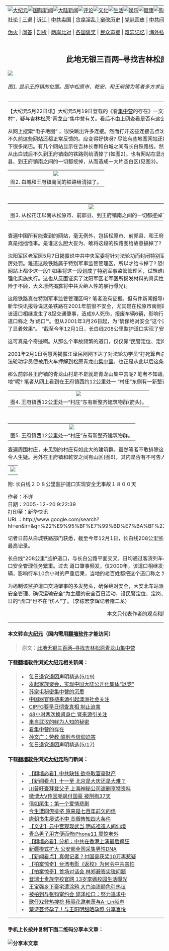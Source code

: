 <a name="1" id="1" target="_blank"></a><span id="1"></span>
<table border="0"><tr><td colspan="2" VALIGN=TOP><a href="https://github.com/asdfgt5/djy/blob/master/gb/nsc413.md#1"><img src="https://raw.githubusercontent.com/asdfgt5/1/master/t/djy/1.jpg" title="大纪元"></a><a href="https://github.com/asdfgt5/djy/blob/master/gb/n24hr.md#1"><img src="https://raw.githubusercontent.com/asdfgt5/1/master/t/djy/3.jpg" title="国际新闻"></a><a href="https://github.com/asdfgt5/djy/blob/master/gb/nsc413.md#1"><img src="https://raw.githubusercontent.com/asdfgt5/1/master/t/djy/4.jpg" title="大陆新闻"></a><a href="https://github.com/asdfgt5/djy/blob/master/gb/news392.md#1"><img src="https://raw.githubusercontent.com/asdfgt5/1/master/t/djy/5.jpg" title="评论"></a><a href="https://github.com/asdfgt5/djy/blob/master/gb/news2007.md#1"><img src="https://raw.githubusercontent.com/asdfgt5/1/master/t/djy/6.jpg" title="文化"></a><a href="https://github.com/asdfgt5/djy/blob/master/gb/news2008.md#1"><img src="https://raw.githubusercontent.com/asdfgt5/1/master/t/djy/7.jpg" title="生活"></a><a href="https://github.com/asdfgt5/djy/blob/master/gb/ncyule.md#1"><img src="https://raw.githubusercontent.com/asdfgt5/1/master/t/djy/8.jpg" title="娱乐"></a><a href="https://github.com/asdfgt5/djy/blob/master/gb/nsc1002.md#1"><img src="https://raw.githubusercontent.com/asdfgt5/1/master/t/djy/9.jpg" title="健康"><a href="https://www.youlucky.com"><img src="https://raw.githubusercontent.com/asdfgt5/1/master/t/djy/10.jpg" title="购物"></a><a href="https://www.supportepoch.org/donation?utm_medium=epochtimes&utm_source=referral&utm_campaign=donate_button_djyhomepage"><img src="https://raw.githubusercontent.com/asdfgt5/1/master/t/djy/12.jpg" title="捐款"></a></td></tr>
<tr><td colspan="2" VALIGN=TOP><a target="_blank" href="https://git.io/fjCRf">社论</a> | <a target="_blank" href="https://github.com/asdfgt5/djy/blob/master/gb/nf5657.md#1">三退</a> | <a target="_blank" href="https://github.com/asdfgt5/djy/blob/master/gb/nf6123.md#1">诉江</a> | <a target="_blank" href="https://github.com/asdfgt5/djy/blob/master/gb/nf1176117.md#1">中共卖国</a> | <a target="_blank" href="https://github.com/asdfgt5/djy/blob/master/gb/nf5773.md#1">贪腐淫乱 | <a target="_blank" href="https://github.com/asdfgt5/djy/blob/master/gb/nf1176115.md#1">窜改历史</a> | <a target="_blank" href="https://github.com/asdfgt5/djy/blob/master/gb/nf1176107.md#1">党魁画皮</a> | <a target="_blank" href="https://github.com/asdfgt5/djy/blob/master/gb/nf1320400.md#1">中共间谍</a> | <a target="_blank" href="https://github.com/asdfgt5/djy/blob/master/gb/nf1176114.md#1">破坏传统</a> | <a target="_blank" href="https://github.com/asdfgt5/djy/blob/master/gb/nf5287.md#1">恶贯满盈</a> | <a target="_blank" href="https://github.com/asdfgt5/djy/blob/master/gb/ncid278.md#1">人权</a> | <a target="_blank" href="https://github.com/asdfgt5/djy/blob/master/gb/nf1176111.md#1">迫害</a> | <a target="_blank" href="https://github.com/asdfgt5/djy/blob/master/gb/nf1235328.md#1">书籍</a> | <a target="_blank" href="https://github.com/asdfgt5/fq/blob/master/README.md?zsrh#1">翻墙</a></p><p><a target="_blank" href="https://github.com/asdfgt5/djy/blob/master/gb/nf5562.md#1">伪火</a> | <a target="_blank" href="https://github.com/asdfgt5/djy/blob/master/gb/nf4378.md#1">问答</a> | <a target="_blank" href="https://github.com/asdfgt5/djy/blob/master/gb/nf5792.md#1">剖析</a> | <a target="_blank" href="https://github.com/asdfgt5/djy/blob/master/gb/nf5735.md#1">两岸比对</a> | <a target="_blank" href="https://github.com/asdfgt5/djy/blob/master/gb/nf6119.md#1">各国褒奖</a> | <a target="_blank" href="https://github.com/asdfgt5/djy/blob/master/gb/nf6120.md#1">民众声援</a> | <a target="_blank" href="https://github.com/asdfgt5/djy/blob/master/gb/nf1188594.md#1">难忘记忆</a> | <a target="_blank" href="https://github.com/asdfgt5/djy/blob/master/gb/nf3180.md#1">海外弘传</a> | <a target="_blank" href="https://github.com/asdfgt5/djy/blob/master/gb/nf5410.md#1">万人上访</a> | <a target="_blank" href="https://github.com/asdfgt5/ntdtv/blob/master/gb/prog1530_1.md#1">和平抗议</a> | <a target="_blank" href="https://github.com/asdfgt5/djy/blob/master/gb/nf4386.md#1">支持</a> | <a target="_blank" href="https://github.com/asdfgt5/djy/blob/master/gb/nf4389.md#1">真相</a> | <a target="_blank" href="https://github.com/asdfgt5/djy/blob/master/gb/nf5790.md#1">圣缘</a> | <a target="_blank" href="https://github.com/asdfgt5/djy/blob/master/gb/nf4786.md#1">神韵</a></td></tr>
<tr><td VALIGN=TOP width="626"><h2 align=center>此地无银三百两&#8211;寻找吉林松原青龙山集中营</h2>
<img src="http://i.epochtimes.com/assets/uploads/2006/05/605211308571017-400x423.jpg" />
<h6>图1. 显示王府镇的位置。图中松原市、乾安、和王府镇为笔者多方求证后加上去的。
</h6>
<hr>
<p>【大纪元5月22日讯】大纪元5月19日登载的《看<a href="https://github.com/asdfgt5/djy/blob/master/gb/tag/%E9%9B%86%E4%B8%AD%E8%90%A5.md">集中营</a>的存在》一文提到“在吉林省松原前郭县王府镇有一个青龙山村”，疑与吉林松原“青龙山”集中营有关。看后不由上网查看是否有这么一个王府镇站。</p>
<p>从网上搜索“电子地图” ，很快跳出许多连接。然而打开这些连接击点沈阳或长春时大多网站都交白卷&#8211;返回一张空白。不久前这些网站还都正常反馈的。应变得好快呀? 尽管有些地图网站还能反馈，但显示的地图明显的作过修改。而且留下很多尾巴。有几个网站显示在吉林长春和白城之间有长白铁路线，然而松原市并没有显示(如图1)。如果放大地图时，从出白城后不久到王府镇南的铁路则给清掉了(如图2)。也有网站在显示放大地图时干脆将松花江以南从松原市、前郭县、到王府镇南之间的一切都挖掉，从而造成一大片空白区(见图3)。<br /><center></p>
<table cellpadding=3 cellspacing=3 border=0>
<tr>
<td align=center><a href=http://www.epochtimes.com/i6/605211303391017.jpg><img src=http://www.epochtimes.com/i6/605211303391017--ss.jpg></a></td>
</tr>
<tr>
<td align=center><span class=bn12> 图2. 白城和王府镇南间的铁路给清掉了。</span></td>
</tr>
</table>
<p></center><br /><center></p>
<table cellpadding=3 cellspacing=3 border=0>
<tr>
<td align=center><a href=http://www.epochtimes.com/i6/605211304101017.jpg><img src=http://www.epochtimes.com/i6/605211304101017--ss.jpg></a></td>
</tr>
<tr>
<td align=center><span class=bn12>图3. 从松花江以南从松原市、前郭县、到王府镇南之间的一切都挖掉了。</span></td>
</tr>
</table>
<p></center><br />查遍中国所有能查到的网站，毫无例外，包括松原市、前郭县、和王府镇之间的铁路线要么没标地名，要么没有铁路。真是拙拙怪事。是谁这么胆大妄为、敢将这段的铁路图给故意搞掉了?</p>
<p>沈阳军区老军医5月7日揭露说中共中央军委将针对法轮功而封闭特别军事监管管理区的相关资讯、并对泄密行为进行严厉处罚。难道这段铁路属于特别军事监管管理区，所以才给卡掉了? 恐怕这是唯一能解释得通的道理。要不然怎么所有网站上都少这一段? 如果将这一段划成了特别军事监管管理区，试想谁敢抗命不遵? 显然中共中央军委的指令已经得到强化实施执行。这也从反面证实了沈阳军区老军医所揭发材料的真实性(笔者借此机会谨向老军医拜谢! 感谢您置生命危险于不顾，大义凛然揭露将中共灭绝人性的暴行曝光)。</p>
<p>这段铁路真在特别军事监管管理区吗? 笔者没有证据。但有件新闻报导(见本文底附文)很令人深思。2005年12月20日新华快讯报导说这条铁路在2001年前很不安全，尤其是在松原市南侧的208公里道口处更是事故频繁。 “仅2000年，该道口相继发生了8起交通肇事，造成9人死伤，报废车辆6辆，影响行车10余小时的严重后果，当地的老百姓都把这个道口称之 为‘虎口’”。但从2001年3月26日起，为“确保绝对安全”这个道口 “设民警定位、定岗、定时全方位管理，收到了显着效果”。 “截至今年12月1日，长白线208公里监护道口实现了安全无事故1800天，创造了历史最高记录”。</p>
<p>这可真是个奇迹啊。从那么个事故频繁的道口，仅仅靠“民警定位、定岗、定时全方位管理” 就能收到如此显着效果?</p>
<p>2001年2月1日明慧网揭露江泽民刚刚下达了对法轮功学员“打死算自杀、不查身源、直接火化”的邪恶政策。而后许多法轮功学员便被用火车押解到松原青龙山<a href="https://github.com/asdfgt5/djy/blob/master/gb/tag/%E9%9B%86%E4%B8%AD%E8%90%A5.md">集中营</a>。也正是从此以后这条铁路才被要求要“确保绝对安全”的。</p>
<p>那么前郭县王府镇的青龙山村是不是就是青龙山集中营呢? 笔者不知道。但这个地区究竟有没有值的掩盖的“秘密军事基地”呢? 笔者从网上看到在王府镇西约12公里处一 “村庄”东侧有一新整齐建筑物群，约400米见方(图4-5)。<br /><center></p>
<table cellpadding=3 cellspacing=3 border=0>
<tr>
<td align=center><a href=http://www.epochtimes.com/i6/605211305091017.jpg><img src=http://www.epochtimes.com/i6/605211305091017--ss.jpg></a></td>
</tr>
<tr>
<td align=center><span class=bn12>图4. 王府镇西12公里处一“村庄”东有新整齐建筑物群(箭头)。</span></td>
</tr>
</table>
<p></center><br /><center></p>
<table cellpadding=3 cellspacing=3 border=0>
<tr>
<td align=center><img src=http://www.epochtimes.com/i6/605211306041017.jpg></td>
</tr>
<tr>
<td align=center><span class=bn12>图5. 王府镇西12公里处一“村庄”东有新整齐建筑物群。</span></td>
</tr>
</table>
<p></center></p>
<p>查遍周围村庄，未见别的村庄有如此大的建筑群。虽然笔者不敢排除这建筑群是村庄企业的可能性，但这个建筑群实在令人生疑。另外在王府镇和乾安之间有山区(图6)，其内是否有不可告人的秘密也值得探查。<br /><center></p>
<table cellpadding=3 cellspacing=3 border=0>
<tr>
<td align=center><a href=http://www.epochtimes.com/i6/605211307141017.jpg><img src=http://www.epochtimes.com/i6/605211307141017--ss.jpg></a></td>
</tr>
<tr>
<td align=center><span class=bn12></span></td>
</tr>
</table>
<p></center></p>
<p>附: 长白线２０８公里监护道口实现安全无事故１８００天</p>
<p>作者：不详<br />日期：2005-12-20 9:22:39<br />打印至：新华快讯<br />URL：http://www.google.com/search?hl=en&#038;lr=&#038;q=%22%E9%95%BF%E7%99%BD%E7%BA%BF%22+%E5%8E%86%E5%8F%B2&#038;btnG=Search</p>
<p>记者日前从白城铁路部门获悉，截至今年12月1日，长白线208公里监护道口实现了安全无事故1800天，创造了历史最高记录。</p>
<p>长白线“208公里”监护道口，与长白公路平面交叉，日均通过客货列车45列，大中型客车等各种机动车辆4500辆，道口安全管理任务繁重。过去 道口肇事频发，仅2000年，该道口相继发生了8起交通肇事，造成9人死伤，报废车辆6辆，影响行车10余小时的严重后果，当地的老百姓都把这个道口称之 为“虎口”。</p>
<p>为遏制该监护道口交通肇事的多发势头，确保绝对安全，大安北车站派出所自2001年3月26日起，开展了以“强化道口安全管理、确保运输安全”为主题的安全百日活动，设民警定位、定岗、定时全方位管理，收到了显着效果。如今，昔日的“虎口”也不在“伤人”了。（李栋宏李辉记者隋二龙）<font color=#ffffff>(http://www.dajiyuan.com)</font><br /><center><font class=GY13>本文只代表作者的观点和陈述</font></center></p>
<hr>

#### 本文转自<a href="http://www.epochtimes.com">大纪元</a>（国内需用<a href="https://git.io/JesJV">翻墙软件</a>才能访问）
> 原文：<a href="http://www.epochtimes.com/gb/6/5/22/n1325697.htm">此地无银三百两&#8211;寻找吉林松原青龙山集中营</a>
#### 下载<a href="https://git.io/JesJV">翻墙软件</a>浏览<a href="http://www.epochtimes.com">大纪元</a>相关新闻：
> <li><a href="http://www.epochtimes.com/gb/6/5/20/n1324412.htm">每日退党退团声明精选(5/19)</a></li>
> <li><a href="http://www.epochtimes.com/gb/6/5/19/n1324069.htm">发起家族聚会，实现中国大陆公开化集体“退党”</a></li>
> <li><a href="http://www.epochtimes.com/gb/6/5/19/n1323807.htm">苏家屯秘密集中营的沉思</a></li>
> <li><a href="http://www.epochtimes.com/gb/6/5/19/n1323754.htm">中国器官移植来源引起澳洲社会关注</a></li>
> <li><a href="http://www.epochtimes.com/gb/6/5/19/n1323516.htm">CIPFG要早日彻查真相 制止迫害</a></li>
> <li><a href="http://www.epochtimes.com/gb/6/5/19/n1323217.htm">48小时两次换肾身亡 肾来源引关注</a></li>
> <li><a href="http://www.epochtimes.com/gb/6/5/19/n1323082.htm">来自武汉的鲜为人知的秘密</a></li>
> <li><a href="http://www.epochtimes.com/gb/6/5/19/n1323073.htm">看集中营的存在</a></li>
> <li><a href="http://www.epochtimes.com/gb/6/5/18/n1322298.htm">孙文广：劳教 酷刑与信仰迫害</a></li>
> <li><a href="http://www.epochtimes.com/gb/6/5/18/n1322202.htm">每日退党退团声明精选(5/17)</a></li>

#### 下载<a href="https://git.io/JesJV">翻墙软件</a>浏览<a href="http://www.epochtimes.com">大纪元</a>热门新闻：
> <li><a href="http://www.epochtimes.com/gb/19/9/25/n11546931.htm">【翻墙必看】中共缺钱 欲夺取富豪财产</a></li>
> <li><a href="http://www.epochtimes.com/gb/19/9/26/n11548856.htm">【新闻看点】十一至 北京是大庆还是大难？</a></li>
> <li><a href="http://www.epochtimes.com/gb/19/9/26/n11549060.htm">川普吁查拜登父子 上海神秘公司速删亨特资料</a></li>
> <li><a href="http://www.epochtimes.com/gb/19/9/26/n11548966.htm">微博大V传因嘲讽付国豪 被刑拘37天</a></li>
> <li><a href="http://www.epochtimes.com/gb/12/4/16/n3566971.htm">信如尾生：第一个爱情悲剧</a></li>
> <li><a href="http://www.epochtimes.com/gb/15/9/3/n4519621.htm">今生遭同僚排挤 原来是七百年前欠的债</a></li>
> <li><a href="http://www.epochtimes.com/gb/19/9/20/n11534314.htm">唐朝书生屡试不中 高僧告知四大条件</a></li>
> <li><a href="http://www.epochtimes.com/gb/16/7/1/n8056353.htm">【文史】云中宫观现武当 明成祖造人间仙境</a></li>
> <li><a href="http://www.epochtimes.com/gb/19/9/25/n11546708.htm">青岛男子用方便面修iPhone11 震惊老外</a></li>
> <li><a href="http://www.epochtimes.com/gb/19/9/25/n11545125.htm">【翻墙必看】分析：中共在香港上演最后疯狂</a></li>
> <li><a href="http://www.epochtimes.com/gb/19/9/25/n11546501.htm">新疆模式扩大 公安部全国采集男性DNA</a></li>
> <li><a href="http://www.epochtimes.com/gb/19/9/23/n11541603.htm">【新闻看点】真假记者？付国豪获奖10万再惹疑</a></li>
> <li><a href="http://www.epochtimes.com/gb/19/9/24/n11542455.htm">【拍案惊奇】台湾电影《返校》为何令中共害怕</a></li>
> <li><a href="http://www.epochtimes.com/gb/19/9/27/n11549383.htm">【拍案惊奇】首场对话会 林郑避答尖锐问题</a></li>
> <li><a href="http://www.epochtimes.com/gb/19/9/24/n11544222.htm">登瑞士贵族学校官网 13岁李嫣校园生活曝光</a></li>
> <li><a href="http://www.epochtimes.com/gb/19/9/24/n11544375.htm">王宝强乡下豪宅遭涂鸦 大门油漆颜色引热议</a></li>
> <li><a href="http://www.epochtimes.com/gb/19/9/25/n11545153.htm">被拍到与张钧甯约会 邱泽松口：努力追求中</a></li>
> <li><a href="http://www.epochtimes.com/gb/19/9/25/n11545320.htm">歌仔戏登热搜榜 杨丽花邀老萧与A-Lin献声</a></li>
> <li><a href="http://www.epochtimes.com/gb/19/9/26/n11547898.htm">蔡诗芸怀孕了！与王阳明甜晒孕照 分享喜悦</a></li>
<hr>

#### 手机上长按并复制下面二维码分享本文章：<br><br><img src="http://www.hehaibao.com/qr/index.php?m=1&e=L&p=10&t=&d=https://github.com/asdfgt5/djy/blob/master/gb/6/5/22/n1325697.md%231" title="分享本文章"></td><td VALIGN=TOP><a href="https://github.com/asdfgt5/djy/blob/master/gb/16/1/21/n4622075.md?dfh#1" target="_blank"><img src="https://raw.githubusercontent.com/asdfgt5/djy/master/gb/300/wei-f1.jpg" title="中共的伪火骗局"  alt="中共的伪火骗局"></a><br><a href="https://github.com/asdfgt5/yh/blob/master/README.md?dfh#1" target="_blank"><img src="https://raw.githubusercontent.com/asdfgt5/djy/master/gb/300/yong-h.jpg" title="永恒的见证"  alt="永恒的见证"></a><br><a href="https://github.com/asdfgt5/djy/blob/master/gb/13/9/29/n3974789.md?dfh#1" target="_blank"><img src="https://raw.githubusercontent.com/asdfgt5/djy/master/gb/300/shang-lnz.jpg" title="善良女子被中共投男牢"  alt="善良女子被中共投男牢"></a><br><a href="https://github.com/asdfgt5/djy/blob/master/gb/16/3/16/n4663449.md?dfh#1" target="_blank"><img src="https://raw.githubusercontent.com/asdfgt5/djy/master/gb/300/huo-z3.jpg" title="警卫目击活摘器官"  alt="警卫目击活摘器官"></a><br><a href="https://github.com/asdfgt5/djy/blob/master/gb/16/8/7/n8177641.md?dfh#1" target="_blank"><img src="https://raw.githubusercontent.com/asdfgt5/djy/master/gb/300/huo-z4.jpg" title="证人描述活摘恐怖"  alt="证人描述活摘恐怖"></a><br><a href="https://github.com/asdfgt5/djy/blob/master/gb/10/4/19/n2881569.md?dfh#1" target="_blank"><img src="https://raw.githubusercontent.com/asdfgt5/djy/master/gb/300/huo-z1.jpg" title="揭开活摘器官黑幕"  alt="揭开活摘器官黑幕"></a><br><a href="https://github.com/asdfgt5/djy/blob/master/gb/10/11/7/n3077476.md?dfh#1" target="_blank"><img src="https://raw.githubusercontent.com/asdfgt5/djy/master/gb/300/ma-ks.jpg" title="马克思的成魔之路"  alt="马克思的成魔之路"></a><br><a href="https://github.com/asdfgt5/djy/blob/master/gb/14/6/9/n4173977.md?dfh#1" target="_blank"><img src="https://raw.githubusercontent.com/asdfgt5/djy/master/gb/300/chang-zs.jpg" title="藏字石 蕴天机"  alt="藏字石 蕴天机"></a><br><a href="https://github.com/asdfgt5/djy/blob/master/gb/18/5/10/n10381511.md?dfh#1" target="_blank"><img src="https://raw.githubusercontent.com/asdfgt5/djy/master/gb/300/st1.jpg" title="关注3亿人三退"  alt="关注3亿人三退"></a><br><a href="https://github.com/asdfgt5/djy/blob/master/gb/18/3/21/n10237682.md?dfh#1" target="_blank"><img src="https://raw.githubusercontent.com/asdfgt5/djy/master/gb/300/jie-t.jpg" title="解体中共复兴中华"  alt="解体中共复兴中华"></a><br><a href="https://github.com/asdfgt5/djy/blob/master/gb/9/2/9/n2422991.md?dfh#1" target="_blank"><img src="https://raw.githubusercontent.com/asdfgt5/djy/master/gb/300/gao-zs.jpg" title="中共迫害良心律师"  alt="中共迫害良心律师"></a><br><a href="https://github.com/asdfgt5/djy/blob/master/gb/18/12/9/n10900044.md?dfh#1" target="_blank"><img src="https://raw.githubusercontent.com/asdfgt5/djy/master/gb/300/sj1.jpg" title="303万人举报江泽民"  alt="303万人举报江泽民"></a><br><a href="https://github.com/asdfgt5/djy/blob/master/gb/18/8/28/n10672014.md?dfh#1" target="_blank"><img src="https://raw.githubusercontent.com/asdfgt5/djy/master/gb/300/sj2.jpg" title="这些官员为何起诉江泽民"  alt="这些官员为何起诉江泽民"></a><br><a href="https://github.com/asdfgt5/djy/blob/master/gb/8/12/18/n2367165.md?dfh#1" target="_blank"><img src="https://raw.githubusercontent.com/asdfgt5/djy/master/gb/300/liangan.jpg" title="海峡两岸的强烈对比"  alt="海峡两岸的强烈对比"></a><br><a href="https://github.com/asdfgt5/djy/blob/master/gb/15/5/5/n4427238.md?dfh#1" target="_blank"><img src="https://raw.githubusercontent.com/asdfgt5/djy/master/gb/300/jia-ndzl.jpg" title="加拿大总理的贺信"  alt="加拿大总理的贺信"></a><br><a href="https://github.com/asdfgt5/djy/blob/master/gb/11/6/17/n3289382.md?dfh#1" target="_blank"><img src="https://raw.githubusercontent.com/asdfgt5/djy/master/gb/300/xiao-wd.jpg" title="探寻真相兼听则明"  alt="探寻真相兼听则明"></a><br><a href="https://github.com/asdfgt5/djy/blob/master/gb/18/10/27/n10812623.md?dfh#1" target="_blank"><img src="https://raw.githubusercontent.com/asdfgt5/djy/master/gb/300/yindu.jpg" title="印度媒体报道东方"  alt="印度媒体报道东方"></a><br><a href="https://github.com/asdfgt5/djy/blob/master/gb/18/6/9/n10469652.md?dfh#1" target="_blank"><img src="https://raw.githubusercontent.com/asdfgt5/djy/master/gb/300/xie-j.jpg" title="不一样的海外校园"  alt="不一样的海外校园"></a><br><a href="https://github.com/asdfgt5/djy/blob/master/gb/7/4/5/n1669415.md?dfh#1" target="_blank"><img src="https://raw.githubusercontent.com/asdfgt5/djy/master/gb/300/li-up.jpg" title="从大师到徒弟的传奇"  alt="从大师到徒弟的传奇"></a><br><a href="https://github.com/asdfgt5/djy/blob/master/gb/17/5/26/n9191512.md?dfh#1" target="_blank"><img src="https://raw.githubusercontent.com/asdfgt5/djy/master/gb/300/zfl2.jpg" title="亿万人与东方一本奇书"  alt="亿万人与东方一本奇书"></a><br><a href="https://github.com/asdfgt5/djy/blob/master/gb/13/11/27/n4020290.md?dfh#1" target="_blank"><img src="https://raw.githubusercontent.com/asdfgt5/djy/master/gb/300/zhen-h.jpg" title="大陆见不到的震撼场面"  alt="大陆见不到的震撼场面"></a><br><a href="https://github.com/asdfgt5/djy/blob/master/gb/15/7/17/n4482910.md?dfh#1" target="_blank"><img src="https://raw.githubusercontent.com/asdfgt5/djy/master/gb/300/dalu-sk.jpg" title="人心向善 大陆当初盛况"  alt="人心向善 大陆当初盛况"></a><br><a href="https://github.com/asdfgt5/djy/blob/master/gb/9/10/15/n2689419.md?dfh#1" target="_blank"><img src="https://raw.githubusercontent.com/asdfgt5/djy/master/gb/300/zfl1.jpg" title="追寻真理 这书讲什么"  alt="追寻真理 这书讲什么"></a><br><a href="https://github.com/asdfgt5/fq/blob/master/README.md?dfh#1" target="_blank"><img src="https://raw.githubusercontent.com/asdfgt5/djy/master/gb/300/fq1.jpg" title="下载免费翻墙软件"  alt="下载免费翻墙软件"></a><br></td></tr></table>
